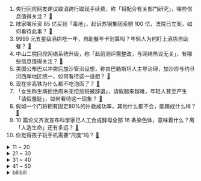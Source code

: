 1. 央行回应网友建议取消跨行取现手续费，称「将配合有关部门研究」，哪些信息值得关注？ [:link:](https://www.zhihu.com/question/629585321)
2. 陆家嘴斥资 85 亿买到「毒地」，起诉苏钢集团索赔 100 亿，法院已立案，如何看待此事？ [:link:](https://www.zhihu.com/question/629558036)
3. 9999 元五星级酒店吃一年，自助餐年卡划算吗？年轻人为何盯上酒店自助餐？ [:link:](https://www.zhihu.com/question/629593785)
4. 中山二院回应网络系统升级，称「此前测评需整改，与网络热议无关」，有哪些信息值得关注？ [:link:](https://www.zhihu.com/question/629586051)
5. 美国公布巴以冲突后加沙管治设想，称由巴勒斯坦人主导治理，加沙应与约旦河西岸地区统一，如何看待这一设想？ [:link:](https://www.zhihu.com/question/629606205)
6. 现在坐高铁为什么都不吃泡面了？ [:link:](https://www.zhihu.com/question/628149675)
7. 「女生称生病拒绝周末无偿加班被辞退」，请假越来越难，年轻人甚至产生「请假羞耻」，如何看待这一现象？ [:link:](https://www.zhihu.com/question/629245616)
8. 假如一个门将拥有固定80%的扑救成功率，其他什么都不会，能踢成什么样？ [:link:](https://www.zhihu.com/question/628909775)
9. 10 篇论文齐发宣布科学家已人工合成酵母全部 16 条染色体，意味着什么？离「人造生命」还有多远？ [:link:](https://www.zhihu.com/question/629568069)
10. 你觉得孩子玩手机需要“尺度”吗？ [:link:](https://www.zhihu.com/question/628462018)
<details>
<summary>11 ~ 20</summary>

11. 用户吐槽手机软件广告称「手一抖就跳到广告、点关闭仍跳转到广告」，如何看待此事？让人反感的流量有意义吗？ [:link:](https://www.zhihu.com/question/629412478)
12. 如何看待佳木斯体育馆遇难学生母亲讨说法，并表示「拿我们家两个公职人员的工作压我」？ [:link:](https://www.zhihu.com/question/629563578)
13. 如果唐僧脾气暴躁、撸胳膊挽袖子自己主动打妖怪，那孙悟空在取经团队中会有怎样的变化？ [:link:](https://www.zhihu.com/question/374876936)
14. 四川雅安一油罐车发生爆燃，已致 2 死 2 伤，目前救援情况如何？危化品运输车运输中有哪些注意事项？ [:link:](https://www.zhihu.com/question/629382668)
15. 如何评价《一人之下》漫画 647（686）话？ [:link:](https://www.zhihu.com/question/629668101)
16. 为什么好多学校都喜欢挖个湖？ [:link:](https://www.zhihu.com/question/268227369)
17. 以色列前总理称西方对于以色列的支持正在减弱，表示作战窗口可能只剩两到三周，这对以色列将造成哪些影响？ [:link:](https://www.zhihu.com/question/629377562)
18. 央行发文，将适时调整优化房地产政策，促进房地产市场平稳健康发展，具有哪些意义？ [:link:](https://www.zhihu.com/question/629622586)
19. S13 半决赛 JDG 与 WBG 在各自半区分别选择红色及蓝色方，为什么不都选择胜率更高的蓝方呢？ [:link:](https://www.zhihu.com/question/629582861)
20. 中山二院博士黄某所患的「SMARCB1 缺失型癌」有多严重？为什么说很罕见？ [:link:](https://www.zhihu.com/question/629414943)
</details>
<details>
<summary>21 ~ 30</summary>

21. 有什么大家都不知道的动物冷知识？ [:link:](https://www.zhihu.com/question/387598947)
22. 我能不能跟老师说放养（正常学习放平心态 尊重孩子的优劣势 不卷 不逼 不赶  ）我家孩子？ [:link:](https://www.zhihu.com/question/625606518)
23. 如何看待华为发布的首款轿车智界 S7 售价 25.8 万元起？ [:link:](https://www.zhihu.com/question/629634256)
24. 如何看待苹果手机也有「摇一摇」开屏广告？ [:link:](https://www.zhihu.com/question/629188818)
25. 厨房装修应该选择蒸烤一体集成灶吗？它究竟有哪些实用的功能？ [:link:](https://www.zhihu.com/question/496811832)
26. 如何评价《原神》4.2 新剧情？ [:link:](https://www.zhihu.com/question/629552870)
27. 网友自嘲「长期躺着偶尔翻身，脂肪含量高，压力大会爆」，正式被确诊为烤肠，如何看待该状态？如何自我调整？ [:link:](https://www.zhihu.com/question/629592179)
28. 《原神》 4.2 剧情天理到底被骗什么了? [:link:](https://www.zhihu.com/question/629557271)
29. 23-24 赛季 NBA奇才 132:116 黄蜂，普尔超鬼表现，如何评价这场比赛？ [:link:](https://www.zhihu.com/question/629553841)
30. 我国 10 月 CPI 同比下降 0.2%，PPI 同比下降 2.6%，如何解读？哪些信息值得关注？ [:link:](https://www.zhihu.com/question/629559236)
</details>
<details>
<summary>31 ~ 40</summary>

31. 什么样的家电让你有满满的幸福感？ [:link:](https://www.zhihu.com/question/629590048)
32. 网红仲尼疑似在巴厘岛溺亡，当地政府机构确认其身份，具体情况如何？ [:link:](https://www.zhihu.com/question/629513547)
33. 如何看待5G赋能大山中的企业数字化转型？在实际应用场景中5G又发挥着怎样的作用？ [:link:](https://www.zhihu.com/question/629592612)
34. 如何评价《再见爱人》第三季第十期（下）？ [:link:](https://www.zhihu.com/question/629421878)
35. 「莞莞类卿」和「兰因絮果」哪个更可悲? [:link:](https://www.zhihu.com/question/628371735)
36. 何小鹏再发文谈 AEB 争议，称感谢余承东的建议和大度，哪些信息值得关注？ [:link:](https://www.zhihu.com/question/629573309)
37. 对出院患者追踪两年，国内首次发现 23 个长新冠标志物，将带来哪些影响？ [:link:](https://www.zhihu.com/question/629552795)
38. 媒体三问「中山二院乳腺外科团队多人致癌」事件，是否是「毒试剂」致癌？此事还有哪些疑点？ [:link:](https://www.zhihu.com/question/629566268)
39. 如何评价双十一晚会《超省钱大会》？为什么各大电商平台都开始强调“省”？反映出什么消费新趋势？ [:link:](https://www.zhihu.com/question/629576371)
40. 美军空袭叙利亚，报道称「是两周来第二次」，当前具体情况如何？哪些信息值得关注？ [:link:](https://www.zhihu.com/question/629553737)
</details>
<details>
<summary>41 ~ 50</summary>

41. 大家能不能说说，是为什么喜欢写作? [:link:](https://www.zhihu.com/question/625759933)
42. 如果末世来临，你能选3个英雄联盟英雄的技能在末世求生，你会选哪三个？ [:link:](https://www.zhihu.com/question/627548074)
43. C 罗的运球水平属于什么水准？ [:link:](https://www.zhihu.com/question/614405988)
44. 11 月 9 日三大指数低开，龙字辈个股大幅走低，光刻机板块竞价活跃，如何看待今日行情？ [:link:](https://www.zhihu.com/question/629559214)
45. 苏钢集团回应「毒地」纠纷，称事先已告知污染情况，买方未依法修复，正积极应诉，透露哪些信息？ [:link:](https://www.zhihu.com/question/629696763)
46. 以军逼近哈马斯「指挥中心」，并宣称哈马斯加沙地带领导人「困在地堡内」，还有哪些信息值得关注？ [:link:](https://www.zhihu.com/question/629555909)
47. 中山二院乳腺肿瘤中心实验室负责人信息摘除，一患癌医生去年已发现肿瘤，还有哪些信息值得关注？ [:link:](https://www.zhihu.com/question/629638716)
48. 为什么《崩坏：星穹铁道》中仙舟人不使用热兵器？ [:link:](https://www.zhihu.com/question/629440291)
49. 想给爸爸买双跑鞋，他经常跑半马，有什么推荐？ [:link:](https://www.zhihu.com/question/628294167)
50. 写小说没有故事情节怎么办? [:link:](https://www.zhihu.com/question/624513300)
</details><details>
<summary>bilibili</summary>

</details>